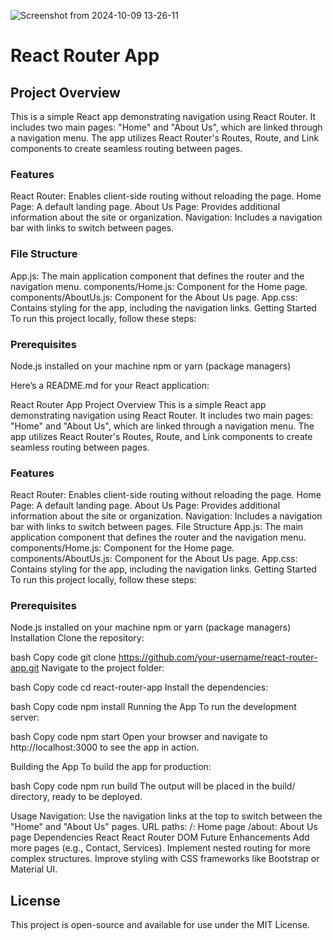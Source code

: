 ![Screenshot from 2024-10-09 13-26-11](https://github.com/user-attachments/assets/c572dbcf-4e2f-44b8-9984-be694a3ac45a)


# React Router App

## Project Overview
This is a simple React app demonstrating navigation using React Router. It includes two main pages: "Home" and "About Us", which are linked through a navigation menu. The app utilizes React Router's Routes, Route, and Link components to create seamless routing between pages.


### Features
React Router: Enables client-side routing without reloading the page.
Home Page: A default landing page.
About Us Page: Provides additional information about the site or organization.
Navigation: Includes a navigation bar with links to switch between pages.

### File Structure
App.js: The main application component that defines the router and the navigation menu.
components/Home.js: Component for the Home page.
components/AboutUs.js: Component for the About Us page.
App.css: Contains styling for the app, including the navigation links.
Getting Started
To run this project locally, follow these steps:

### Prerequisites
Node.js installed on your machine
npm or yarn (package managers)

Here’s a README.md for your React application:

React Router App
Project Overview
This is a simple React app demonstrating navigation using React Router. It includes two main pages: "Home" and "About Us", which are linked through a navigation menu. The app utilizes React Router's Routes, Route, and Link components to create seamless routing between pages.

### Features
React Router: Enables client-side routing without reloading the page.
Home Page: A default landing page.
About Us Page: Provides additional information about the site or organization.
Navigation: Includes a navigation bar with links to switch between pages.
File Structure
App.js: The main application component that defines the router and the navigation menu.
components/Home.js: Component for the Home page.
components/AboutUs.js: Component for the About Us page.
App.css: Contains styling for the app, including the navigation links.
Getting Started
To run this project locally, follow these steps:

### Prerequisites
Node.js installed on your machine
npm or yarn (package managers)
Installation
Clone the repository:

bash
Copy code
git clone https://github.com/your-username/react-router-app.git
Navigate to the project folder:

bash
Copy code
cd react-router-app
Install the dependencies:

bash
Copy code
npm install
Running the App
To run the development server:

bash
Copy code
npm start
Open your browser and navigate to http://localhost:3000 to see the app in action.

Building the App
To build the app for production:

bash
Copy code
npm run build
The output will be placed in the build/ directory, ready to be deployed.

Usage
Navigation: Use the navigation links at the top to switch between the "Home" and "About Us" pages.
URL paths:
/: Home page
/about: About Us page
Dependencies
React
React Router DOM
Future Enhancements
Add more pages (e.g., Contact, Services).
Implement nested routing for more complex structures.
Improve styling with CSS frameworks like Bootstrap or Material UI.

## License
This project is open-source and available for use under the MIT License.
